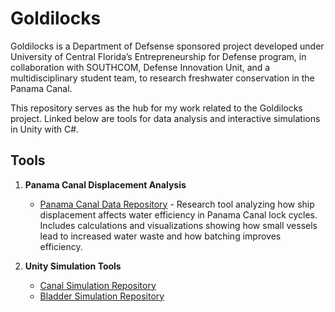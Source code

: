 # Goldilocks

Goldilocks is a Department of Defsense sponsored project developed under University of Central Florida’s Entrepreneurship for Defense program, in collaboration with SOUTHCOM, Defense Innovation Unit, and a multidisciplinary student team, to research freshwater conservation in the Panama Canal.

This repository serves as the hub for my work related to the Goldilocks project. Linked below are tools for data analysis and interactive simulations in Unity with C#.

## Tools

1. **Panama Canal Displacement Analysis**  
   - [Panama Canal Data Repository](https://github.com/jleto6/panama-canal-data) - Research tool analyzing how ship displacement affects water efficiency in Panama Canal lock cycles. Includes calculations and visualizations showing how small vessels lead to increased water waste and how batching improves efficiency.

1. **Unity Simulation Tools**
   - [Canal Simulation Repository](https://github.com/jleto6/canal-sim)  
   - [Bladder Simulation Repository](https://github.com/jleto6/bladder-sim)  

